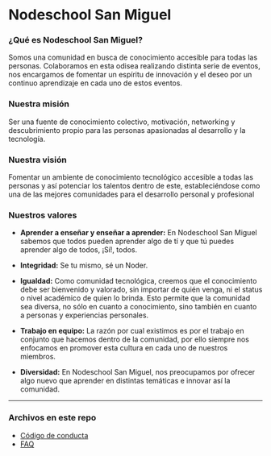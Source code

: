 # Nodeschool San Miguel

### ¿Qué es Nodeschool San Miguel?

Somos una comunidad en busca de conocimiento accesible para todas las personas. Colaboramos en esta odisea realizando distinta serie de eventos, nos encargamos de fomentar un espíritu de innovación y el deseo por un continuo aprendizaje en cada uno de estos eventos.

### Nuestra misión

Ser una fuente de conocimiento colectivo, motivación, networking y descubrimiento propio para las personas apasionadas al desarrollo y la tecnología.

### Nuestra visión

Fomentar un ambiente de conocimiento tecnológico accesible a todas las personas y así potenciar los talentos dentro de este, estableciéndose como una de las mejores comunidades para el desarrollo personal y profesional

### Nuestros valores

- **Aprender a enseñar y enseñar a aprender:** En Nodeschool San Miguel sabemos que todos pueden aprender algo de tí y que tú puedes aprender algo de todos, ¡Sí!, todos.

- **Integridad:** Se tu mismo, sé un Noder.

- **Igualdad:** Como comunidad tecnológica, creemos que el conocimiento debe ser bienvenido y valorado, sin importar de quién venga, ni el status o nivel académico de quien lo brinda. Esto permite que la comunidad sea diversa, no sólo en cuanto a conocimiento, sino también en cuanto a personas y experiencias personales.

- **Trabajo en equipo:** La razón por cual existimos es por el trabajo en conjunto que hacemos dentro de la comunidad, por ello siempre nos enfocamos en promover esta cultura en cada uno de nuestros miembros.

- **Diversidad:** En Nodeschool San Miguel, nos preocupamos por ofrecer algo nuevo que aprender en distintas temáticas e innovar así la comunidad.

---

### Archivos en este repo

- [Código de conducta](./CoC.md)
- [FAQ](./FAQ.md)
